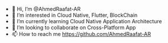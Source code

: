 - 👋 Hi, I’m @AhmedRaafat-AR
- 👀 I’m interested in Cloud Native, Flutter, BlockChain
- 🌱 I’m currently learning Cloud Native Application Architecture
- 💞️ I’m looking to collaborate on Cross-Platform App
- 📫 How to reach me https://github.com/AhmedRaafat-AR

<!---
AhmedRaafat-AR/AhmedRaafat-AR is a ✨ special ✨ repository because its `README.md` (this file) appears on your GitHub profile.
You can click the Preview link to take a look at your changes.
--->
